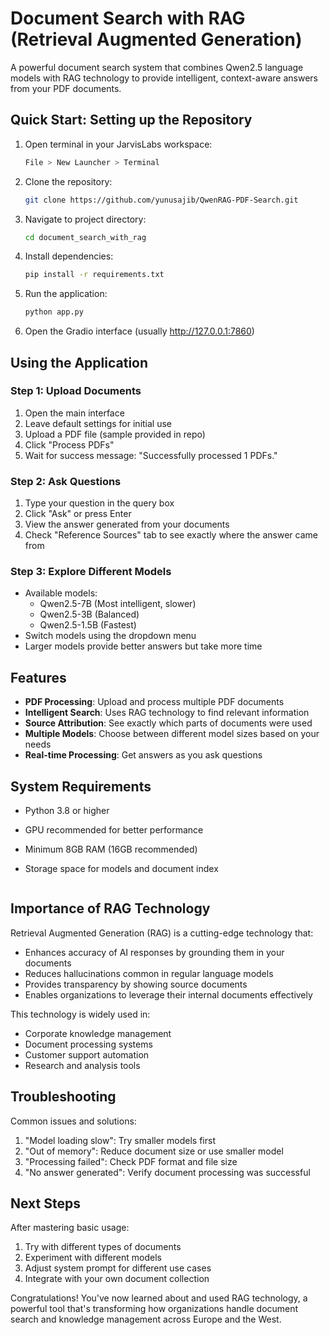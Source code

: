 # Document Search with RAG (Retrieval Augmented Generation)

A powerful document search system that combines Qwen2.5 language models with RAG technology to provide intelligent, context-aware answers from your PDF documents.

## Quick Start: Setting up the Repository

1. Open terminal in your JarvisLabs workspace:
   ```bash
   File > New Launcher > Terminal
   ```

2. Clone the repository:
   ```bash
   git clone https://github.com/yunusajib/QwenRAG-PDF-Search.git
   ```

3. Navigate to project directory:
   ```bash
   cd document_search_with_rag
   ```

4. Install dependencies:
   ```bash
   pip install -r requirements.txt
   ```

5. Run the application:
   ```bash
   python app.py
   ```

6. Open the Gradio interface (usually http://127.0.0.1:7860)

## Using the Application

### Step 1: Upload Documents
1. Open the main interface
2. Leave default settings for initial use
3. Upload a PDF file (sample provided in repo)
4. Click "Process PDFs"
5. Wait for success message: "Successfully processed 1 PDFs."

### Step 2: Ask Questions
1. Type your question in the query box
2. Click "Ask" or press Enter
3. View the answer generated from your documents
4. Check "Reference Sources" tab to see exactly where the answer came from

### Step 3: Explore Different Models
- Available models:
  - Qwen2.5-7B (Most intelligent, slower)
  - Qwen2.5-3B (Balanced)
  - Qwen2.5-1.5B (Fastest)
- Switch models using the dropdown menu
- Larger models provide better answers but take more time

## Features

- **PDF Processing**: Upload and process multiple PDF documents
- **Intelligent Search**: Uses RAG technology to find relevant information
- **Source Attribution**: See exactly which parts of documents were used
- **Multiple Models**: Choose between different model sizes based on your needs
- **Real-time Processing**: Get answers as you ask questions

## System Requirements

- Python 3.8 or higher
- GPU recommended for better performance
- Minimum 8GB RAM (16GB recommended)
- Storage space for models and document index

   ```

## Importance of RAG Technology

Retrieval Augmented Generation (RAG) is a cutting-edge technology that:
- Enhances accuracy of AI responses by grounding them in your documents
- Reduces hallucinations common in regular language models
- Provides transparency by showing source documents
- Enables organizations to leverage their internal documents effectively

This technology is widely used in:
- Corporate knowledge management
- Document processing systems
- Customer support automation
- Research and analysis tools

## Troubleshooting

Common issues and solutions:
1. "Model loading slow": Try smaller models first
2. "Out of memory": Reduce document size or use smaller model
3. "Processing failed": Check PDF format and file size
4. "No answer generated": Verify document processing was successful

## Next Steps

After mastering basic usage:
1. Try with different types of documents
2. Experiment with different models
3. Adjust system prompt for different use cases
4. Integrate with your own document collection

Congratulations! You've now learned about and used RAG technology, a powerful tool that's transforming how organizations handle document search and knowledge management across Europe and the West.